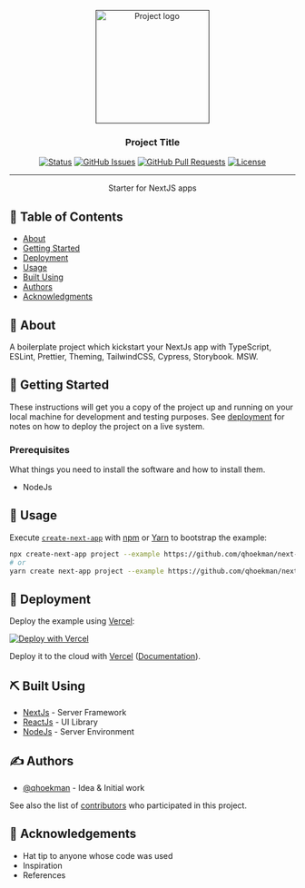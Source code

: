 <p align="center">
  <a href="" rel="noopener">
 <img width=200px height=200px src="https://i.imgur.com/6wj0hh6.jpg" alt="Project logo"></a>
</p>

<h3 align="center">Project Title</h3>

<div align="center">

[![Status](https://img.shields.io/badge/status-active-success.svg)]()
[![GitHub Issues](https://img.shields.io/github/issues/qhoekman/next-starter.svg)](https://github.com/qhoekman/next-starter/issues)
[![GitHub Pull Requests](https://img.shields.io/github/issues-pr/qhoekman/next-starter.svg)](https://github.com/qhoekman/next-starter/pulls)
[![License](https://img.shields.io/badge/license-MIT-blue.svg)](/LICENSE)

</div>

---

<p align="center"> Starter for NextJS apps
    <br>
</p>

## 📝 Table of Contents

- [About](#about)
- [Getting Started](#getting_started)
- [Deployment](#deployment)
- [Usage](#usage)
- [Built Using](#built_using)
- [Authors](#authors)
- [Acknowledgments](#acknowledgement)

## 🧐 About <a name="about"></a>

A boilerplate project which kickstart your NextJs app with TypeScript, ESLint, Prettier, Theming, TailwindCSS, Cypress, Storybook. MSW.

## 🏁 Getting Started <a name="getting_started"></a>

These instructions will get you a copy of the project up and running on your local machine for development and testing purposes. See [deployment](#deployment) for notes on how to deploy the project on a live system.

### Prerequisites

What things you need to install the software and how to install them.

- NodeJs

## 🎈 Usage <a name="usage"></a>

Execute [`create-next-app`](https://github.com/vercel/next.js/tree/canary/packages/create-next-app) with [npm](https://docs.npmjs.com/cli/init) or [Yarn](https://yarnpkg.com/lang/en/docs/cli/create/) to bootstrap the example:

```bash
npx create-next-app project --example https://github.com/qhoekman/next-starter
# or
yarn create next-app project --example https://github.com/qhoekman/next-starter
```

## 🚀 Deployment <a name="deployment"></a>

Deploy the example using [Vercel](https://vercel.com):

[![Deploy with Vercel](https://vercel.com/button)](https://vercel.com/import/project?template=https://github.com/qhoekman/quido)

Deploy it to the cloud with [Vercel](https://vercel.com/import?filter=next.js&utm_source=github&utm_medium=readme&utm_campaign=next-example) ([Documentation](https://nextjs.org/docs/deployment)).

## ⛏️ Built Using <a name="built_using"></a>

- [NextJs](https://nextjs.org/) - Server Framework
- [ReactJs](https://reactjs.org/) - UI Library
- [NodeJs](https://nodejs.org/en/) - Server Environment

## ✍️ Authors <a name="authors"></a>

- [@qhoekman](https://github.com/qhoekman) - Idea & Initial work

See also the list of [contributors](https://github.com/qhoekman/next-starter/contributors) who participated in this project.

## 🎉 Acknowledgements <a name="acknowledgement"></a>

- Hat tip to anyone whose code was used
- Inspiration
- References

